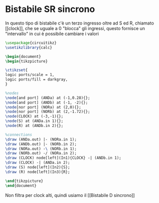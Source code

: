 # Bistabile SR sincrono
In questo tipo di bistabile c'è un terzo ingresso oltre ad S ed R, chiamato [[clock]], che se uguale a 0 "blocca" gli ingressi, questo fornisce un "intervallo" in cui è possibile cambiare i valori


```tikz
\usepackage{circuitikz}
\usetikzlibrary{calc}

\begin{document}
\begin{tikzpicture}

\ctikzset{
logic ports/scale = 1,
logic ports/fill = darkgray,
}

%nodes
\node[and port] (ANDa) at (-1,0.28){};
\node[and port] (ANDb) at (-1, -2){};
\node[nor port] (NORa) at (2,0){};
\node[nor port] (NORb) at (2,-1.72){};
\node(CLOCK) at (-3,-1){};
\node(S) at (ANDa.in 1){};
\node(R) at (ANDb.in 2){};

%connections
\draw (ANDa.out) |- (NORa.in 1);
\draw (ANDb.out) |- (NORb.in 2);
\draw (NORa.out) -\ (NORb.in 1);
\draw (NORb.out) -/ (NORa.in 2);
\draw (CLOCK) node[left](In1){CLOCK} -| (ANDb.in 1);
\draw (CLOCK) -| (ANDa.in 2);
\draw (S) node[left](In2){S};
\draw (R) node[left](In3){R};

\end{tikzpicture}
\end{document}
```

Non filtra per clock alti, quindi usiamo il [[Bistabile D sincrono]]
